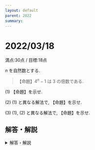 ```yaml
---
layout: default
parent: 2022
summary: 
---
```


# 2022/03/18

満点:30点 / 目標:18点

$n$ を自然数とする.

>【命題】$4^n-1$ は $3$ の倍数である.

(1) 【命題】を示せ.

(2) (1) と異なる解法で, 【命題】を示せ.

(3) (1), (2) と異なる解法で, 【命題】を示せ.

## 解答・解説

<details markdown="1">
<summary>解答・解説</summary>

倍数の証明です。例によって方針を挙げていきます。

### 数学的帰納法

自然数が絡んだ問題は数学的帰納法が強いです。

- (i) $n=1$ のとき成り立つ
- (ii) $n=k$ のとき成り立つ<u>と仮定すると</u>、$n=k+1$ のときも成り立つ

ただし少し扱いが難しく、いま何を示すのかを明確にしておかないと途中で迷ってしまうので気を付けましょう。

### 二項定理の利用

$$ 4^n = (3+1)^n = 3^n + {}_n\mathrm{C}_1 3^{n-1} + {}_n \mathrm{C}_2 3^{n-2} + \cdots + {}_n \mathrm{C}_{n-1} 3^1 + 1 $$ であり、最後の $1$ 以外すべて $3$ の倍数です。

### 因数分解

因数分解は下のいずれかを使えばよいです。

- $(2^n-1)(2^n+1)$
- $(4-1)(4^{n-1}+4^{n-2}+\cdots+4^1+1)$

特に $x^n-1 = (x-1)(x^{n-1}+x^{n-2}+\cdots+x^1+1)$ を使うのは盲点になりがちなので、覚えておくと便利です。

### 4進法

$ 4^n-1_{(10)} = 333 \cdots 33_{(4)} $ ( $3$ が $n$ 桁) と表せるので、$3$ で割り切れます。 

### 合同式

$a \equiv b \pmod{n}$ のとき $a^n \equiv b^n \pmod{n}$ であることを利用するものです。おそらくこれが一番早いです。[動画](https://www.youtube.com/watch?v=x53989F_cqc)もあります(淫夢要素注意)。9秒しかない

### 等比数列の和

$a_n=4^n$ とすると、$S_n = \displaystyle \sum_{k=1}^n a_k = \dfrac{4(4^n-1)}{3}$ で、$S_n$ は整数なので $4^n-1$ は $3$ の倍数です。

![](img/mathterro_20220318.jpg)

</details>